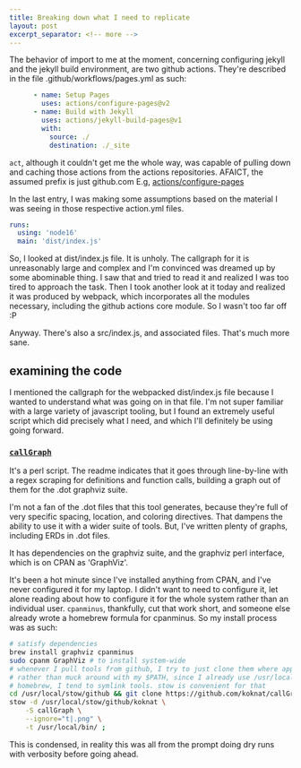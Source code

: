 ```yaml
---
title: Breaking down what I need to replicate
layout: post
excerpt_separator: <!-- more -->
---
```


The behavior of import to me at the moment, concerning configuring jekyll and
the jekyll build environment, are two github actions. They're described in the
file .github/workflows/pages.yml as such:

```yaml
      - name: Setup Pages
        uses: actions/configure-pages@v2
      - name: Build with Jekyll
        uses: actions/jekyll-build-pages@v1
        with:
          source: ./
          destination: ./_site
```

<!-- more -->

``act``, although it couldn't get me the whole way, was capable of pulling down
and caching those actions from the actions repositories. AFAICT, the assumed
prefix is just github.com E.g,
[actions/configure-pages][gh_action_configure_pages]

In the last entry, I was making some assumptions based on the material I was
seeing in those respective action.yml files.

```yaml
runs:
  using: 'node16'
  main: 'dist/index.js'
```

So, I looked at dist/index.js file. It is unholy. The callgraph for it is
unreasonably large and complex and I'm convinced was dreamed up by some
abominable thing. I saw that and tried to read it and realized I was too tired
to approach the task. Then I took another look at it today and realized it was
produced by webpack, which incorporates all the modules necessary,
including the github actions core module. So I wasn't too far off :P

[gh_action_configure_pages]: https://github.com/actions/configure-pages

Anyway. There's also a src/index.js, and associated files. That's much more
sane.

## examining the code

I mentioned the callgraph for the webpacked dist/index.js file because I wanted
to understand what was going on in that file. I'm not super familiar with a
large variety of javascript tooling, but I found an extremely useful script
which did precisely what I need, and which I'll definitely be using going
forward.

### [``callGraph``][gh_koknat_callGraph]

It's a perl script. The readme indicates that it goes through line-by-line with
a regex scraping for definitions and function calls, building a graph out of
them for the .dot graphviz suite.

I'm not a fan of the .dot files that this tool generates, because they're full
of very specific spacing, location, and coloring directives. That dampens the
ability to use it with a wider suite of tools. But, I've written plenty of
graphs, including ERDs in .dot files.

It has dependencies on the graphviz suite, and the graphviz perl interface,
which is on CPAN as 'GraphViz'.

It's been a hot minute since I've installed anything from CPAN, and I've never
configured it for my laptop. I didn't want to need to configure it, let alone
reading about how to configure it for the whole system rather than an
individual user. ``cpanminus``, thankfully, cut that work short, and someone
else already wrote a homebrew formula for cpanminus. So my install process was
as such:

```bash
# satisfy dependencies
brew install graphviz cpanminus
sudo cpanm GraphViz # to install system-wide
# whenever I pull tools from github, I try to just clone them where appropriate
# rather than muck around with my $PATH, since I already use /usr/local/bin for
# homebrew, I tend to symlink tools. stow is convenient for that
cd /usr/local/stow/github && git clone https://github.com/koknat/callGraph
stow -d /usr/local/stow/github/koknat \
	-S callGraph \
	--ignore="t|.png" \
	-t /usr/local/bin/ ;
```

This is condensed, in reality this was all from the prompt doing dry runs with
verbosity before going ahead.

[gh_koknat_callGraph]: https://github.com/koknat/callGraph
